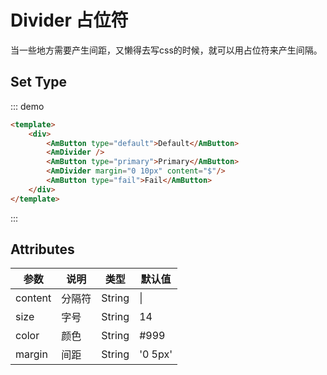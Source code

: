 # Divider 占位符
当一些地方需要产生间距，又懒得去写css的时候，就可以用占位符来产生间隔。

## Set Type

::: demo
``` html
<template>
    <div>
        <AmButton type="default">Default</AmButton>
        <AmDivider />
        <AmButton type="primary">Primary</AmButton>
        <AmDivider margin="0 10px" content="$"/>
        <AmButton type="fail">Fail</AmButton>
    </div>
</template>
```
:::

## Attributes

| 参数       | 说明        | 类型       | 默认值         |
|---------- |------------ |---------- |-------------  |
| content   | 分隔符       | String   | \|              |
| size      | 字号         | String      | 14 |
| color      | 颜色         | String      | #999 |
| margin      | 间距         | String      | '0 5px' |



